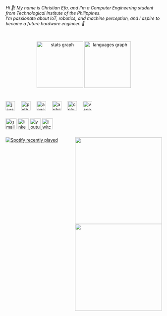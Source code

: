 <br clear="both">


<h6 align="left">Hi 👋! My name is Christian Efa, and I'm a Computer Engineering student from Technological Institute of the Philippines.<br>I'm passionate about IoT, robotics, and machine perception, and I aspire to become a future hardware engineer. 🚀</h6>

###

<br clear="both">

<div align="center">
  <img src="https://github-readme-stats.vercel.app/api?username=Aceeesz&hide_title=false&hide_rank=false&show_icons=true&include_all_commits=true&count_private=true&disable_animations=false&theme=dracula&locale=en&hide_border=false" height="150" alt="stats graph"  />
  <img src="https://github-readme-stats.vercel.app/api/top-langs?username=Aceeesz&locale=en&hide_title=false&layout=compact&card_width=320&langs_count=5&theme=dracula&hide_border=false" height="150" alt="languages graph"  />
</div>

###

<br clear="both">

<div align="left">
  <img src="https://cdn.jsdelivr.net/gh/devicons/devicon/icons/javascript/javascript-original.svg" height="30" alt="javascript logo"  />
  <img width="12" />
  <img src="https://cdn.jsdelivr.net/gh/devicons/devicon/icons/python/python-original.svg" height="30" alt="python logo"  />
  <img width="12" />
  <img src="https://cdn.jsdelivr.net/gh/devicons/devicon/icons/anaconda/anaconda-original.svg" height="30" alt="anaconda logo"  />
  <img width="12" />
  <img src="https://cdn.jsdelivr.net/gh/devicons/devicon/icons/arduino/arduino-original.svg" height="30" alt="arduino logo"  />
  <img width="12" />
  <img src="https://cdn.jsdelivr.net/gh/devicons/devicon/icons/cplusplus/cplusplus-original.svg" height="30" alt="cplusplus logo"  />
  <img width="12" />
  <img src="https://cdn.jsdelivr.net/gh/devicons/devicon/icons/vscode/vscode-original.svg" height="30" alt="vscode logo"  />
</div>

###

<div align="left">
  <img src="https://img.shields.io/static/v1?message=Gmail:%20chrisedfa@gmail.com&logo=gmail&label=&color=D14836&logoColor=white&labelColor=D14836&style=for-the-badge" height="35" alt="gmail logo"  />
  <a href="https://www.linkedin.com/in/aceeesz/" target="_blank">
    <img src="https://img.shields.io/static/v1?message=LinkedIn&logo=linkedin&label=&color=0077B5&logoColor=white&labelColor=&style=for-the-badge" height="35" alt="linkedin logo"  />
  </a>
  <a href="https://www.youtube.com/@aceeesz" target="_blank">
    <img src="https://img.shields.io/static/v1?message=Youtube&logo=youtube&label=&color=FF0000&logoColor=white&labelColor=&style=for-the-badge" height="35" alt="youtube logo"  />
  </a>
  <a href="https://www.twitch.tv/aceeesz" target="_blank">
    <img src="https://img.shields.io/static/v1?message=Twitch&logo=twitch&label=&color=9146FF&logoColor=white&labelColor=&style=for-the-badge" height="35" alt="twitch logo"  />
  </a>
</div>

###

<img align="right" height="280" src="https://64.media.tumblr.com/132cc7632b84e4862060da22e3447e15/b5a078559b095136-61/s1280x1920/01e7bf511458ddc9bc8d15617fda505e88225a0c.jpg"  />

###

<img align="right" height="280" src="https://github.com/user-attachments/assets/3372ca82-31ba-4014-8c75-cac40b5d1db8" />

  

###

<div align="left">
  <a href="https://open.spotify.com/user/31a343uaw3j77yrawq7qqqx52q2i">
    <img src="https://spotify-recently-played-readme.vercel.app/api?user=31a343uaw3j77yrawq7qqqx52q2i&count=3" alt="Spotify recently played"  />
  </a>
</div>

###
